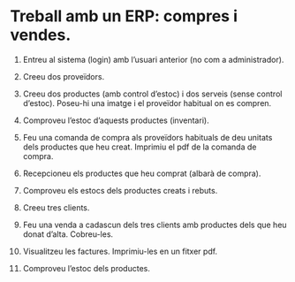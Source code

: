 # Treball amb un ERP: compres i vendes. 

1. Entreu al sistema (login) amb l’usuari anterior (no com a administrador).

2. Creeu dos proveïdors.
3. Creeu dos productes (amb control d’estoc) i dos serveis (sense control d’estoc). Poseu-hi una imatge i el proveïdor habitual on es compren.
4. Comproveu l’estoc d’aquests productes (inventari).
5. Feu una comanda de compra als proveïdors habituals de deu unitats dels productes que heu creat. Imprimiu el pdf de la comanda de compra.
6. Recepcioneu els productes que heu comprat (albarà de compra).
7. Comproveu els estocs dels productes creats i rebuts.
8. Creeu tres clients.
9. Feu una venda a cadascun dels tres clients amb productes dels que heu donat d’alta. Cobreu-les.
10. Visualitzeu les factures. Imprimiu-les en un fitxer pdf.
11. Comproveu l’estoc dels productes.

